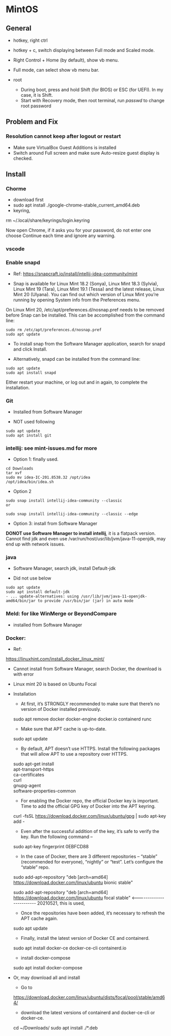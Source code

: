 
# MintOS

## General

- hotkey, right ctrl
- hotkey + c, switch displaying between Full mode and Scaled mode.
- Right Control + Home (by default), show vb menu.
- Full mode, can select show vb menu bar.

- root
    - During boot, press and hold Shift (for BIOS) or ESC (for UEFI). In my case, it is Shift.
    - Start with Recovery mode, then root terminal, run *passwd* to change root password


## Problem and Fix

### Resolution cannot keep after logout or restart

- Make sure VirtualBox Guest Additions is installed
- Switch around Full screen and make sure Auto-resize guest display is checked.

## Install

### Chorme

- download first
- sudo apt install ./google-chrome-stable_current_amd64.deb
- keyring,

rm ~/.local/share/keyrings/login.keyring

Now open Chrome, if it asks you for your password, do not enter one choose Continue each time and ignore any warning.

### vscode

### Enable snapd

- Ref:
https://snapcraft.io/install/intellij-idea-community/mint

- Snap is available for Linux Mint 18.2 (Sonya), Linux Mint 18.3 (Sylvia), Linux Mint 19 (Tara), Linux Mint 19.1 (Tessa) and the latest release, Linux Mint 20 (Ulyana). You can find out which version of Linux Mint you’re running by opening System info from the Preferences menu.

On Linux Mint 20, /etc/apt/preferences.d/nosnap.pref needs to be removed before Snap can be installed. This can be accomplished from the command line:

```
sudo rm /etc/apt/preferences.d/nosnap.pref
sudo apt update
```

- To install snap from the Software Manager application, search for snapd and click Install.

- Alternatively, snapd can be installed from the command line:

```
sudo apt update
sudo apt install snapd
```

Either restart your machine, or log out and in again, to complete the installation.

### Git

- Installed from Software Manager

- NOT used following

```
sudo apt update
sudo apt install git
```

### intellij: see mint-issues.md for more

- Option 1: finally used.

```
cd Downloads
tar xvf 
sudo mv idea-IC-201.8538.32 /opt/idea
/opt/idea/bin/idea.sh
```

- Option 2
```
sudo snap install intellij-idea-community --classic
or

sudo snap install intellij-idea-community --classic --edge

```

- Option 3: install from Software Manager

**DONOT use Software Manager to install intellij**, it is a flatpack version. Cannot find jdk and even use /var/run/host/usr/lib/jvm/java-11-openjdk, may end up with network issues.

### java

- Software Manager, search jdk, install Default-jdk

- Did not use below

```
sudo apt update
sudo apt install default-jdk
- ... update-alternatives: using /usr/lib/jvm/java-11-openjdk-amd64/bin/jar to provide /usr/bin/jar (jar) in auto mode
```

### Meld: for like WinMerge or BeyondCompare

- installed from Software Manager

### Docker:

- Ref: 

https://linuxhint.com/install_docker_linux_mint/

- Cannot install from Software Manager, search Docker, the download is with error

- Linux mint 20 is based on Ubuntu Focal

- Installation

    - At first, it’s STRONGLY recommended to make sure that there’s no version of Docker installed previously.

    sudo apt remove docker docker-engine docker.io containerd runc

    - Make sure that APT cache is up-to-date.

    sudo apt update

    - By default, APT doesn’t use HTTPS. Install the following packages that will allow APT to use a repository over HTTPS.

    sudo apt-get install \
        apt-transport-https \
        ca-certificates \
        curl \
        gnupg-agent \
        software-properties-common

    - For enabling the Docker repo, the official Docker key is important. Time to add the official GPG key of Docker into the APT keyring.

    curl -fsSL https://download.docker.com/linux/ubuntu/gpg | sudo apt-key add -

    - Even after the successful addition of the key, it’s safe to verify the key. Run the following command –

    sudo apt-key fingerprint 0EBFCD88

    - In the case of Docker, there are 3 different repositories – “stable” (recommended for everyone), “nightly” or “test”. Let’s configure the “stable” repo.

    sudo add-apt-repository "deb [arch=amd64] https://download.docker.com/linux/ubuntu bionic stable"

    sudo add-apt-repository "deb [arch=amd64] https://download.docker.com/linux/ubuntu focal stable" <------------------------ 20210521, this is used, 

    - Once the repositories have been added, it’s necessary to refresh the APT cache again.

    sudo apt update

    - Finally, install the latest version of Docker CE and containerd.

    sudo apt install docker-ce docker-ce-cli containerd.io

    - install docker-compose

    sudo apt install docker-compose


- Or, may download all and install

    - Go to

    https://download.docker.com/linux/ubuntu/dists/focal/pool/stable/amd64/


    - download the latest versions of containerd and docker-ce-cli or docker-ce.

    cd ~/Downloads/
    sudo apt install ./*.deb






